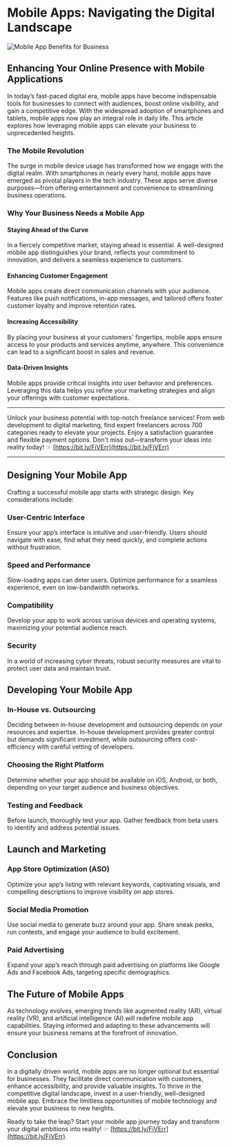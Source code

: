 # Mobile Apps: Navigating the Digital Landscape

![Mobile App Benefits for Business](https://dnanews.com.pk/wp-content/uploads/2023/09/DNA-30-11-900x450.jpg)

## Enhancing Your Online Presence with Mobile Applications

In today’s fast-paced digital era, mobile apps have become indispensable tools for businesses to connect with audiences, boost online visibility, and gain a competitive edge. With the widespread adoption of smartphones and tablets, mobile apps now play an integral role in daily life. This article explores how leveraging mobile apps can elevate your business to unprecedented heights.

### The Mobile Revolution

The surge in mobile device usage has transformed how we engage with the digital realm. With smartphones in nearly every hand, mobile apps have emerged as pivotal players in the tech industry. These apps serve diverse purposes—from offering entertainment and convenience to streamlining business operations.

### Why Your Business Needs a Mobile App

#### Staying Ahead of the Curve

In a fiercely competitive market, staying ahead is essential. A well-designed mobile app distinguishes your brand, reflects your commitment to innovation, and delivers a seamless experience to customers.

#### Enhancing Customer Engagement

Mobile apps create direct communication channels with your audience. Features like push notifications, in-app messages, and tailored offers foster customer loyalty and improve retention rates.

#### Increasing Accessibility

By placing your business at your customers' fingertips, mobile apps ensure access to your products and services anytime, anywhere. This convenience can lead to a significant boost in sales and revenue.

#### Data-Driven Insights

Mobile apps provide critical insights into user behavior and preferences. Leveraging this data helps you refine your marketing strategies and align your offerings with customer expectations.

---

Unlock your business potential with top-notch freelance services! From web development to digital marketing, find expert freelancers across 700 categories ready to elevate your projects. Enjoy a satisfaction guarantee and flexible payment options. Don't miss out—transform your ideas into reality today! ☞ [https://bit.ly/FiVErr](https://bit.ly/FiVErr)

---

## Designing Your Mobile App

Crafting a successful mobile app starts with strategic design. Key considerations include:

### User-Centric Interface

Ensure your app’s interface is intuitive and user-friendly. Users should navigate with ease, find what they need quickly, and complete actions without frustration.

### Speed and Performance

Slow-loading apps can deter users. Optimize performance for a seamless experience, even on low-bandwidth networks.

### Compatibility

Develop your app to work across various devices and operating systems, maximizing your potential audience reach.

### Security

In a world of increasing cyber threats, robust security measures are vital to protect user data and maintain trust.

## Developing Your Mobile App

### In-House vs. Outsourcing

Deciding between in-house development and outsourcing depends on your resources and expertise. In-house development provides greater control but demands significant investment, while outsourcing offers cost-efficiency with careful vetting of developers.

### Choosing the Right Platform

Determine whether your app should be available on iOS, Android, or both, depending on your target audience and business objectives.

### Testing and Feedback

Before launch, thoroughly test your app. Gather feedback from beta users to identify and address potential issues.

## Launch and Marketing

### App Store Optimization (ASO)

Optimize your app’s listing with relevant keywords, captivating visuals, and compelling descriptions to improve visibility on app stores.

### Social Media Promotion

Use social media to generate buzz around your app. Share sneak peeks, run contests, and engage your audience to build excitement.

### Paid Advertising

Expand your app’s reach through paid advertising on platforms like Google Ads and Facebook Ads, targeting specific demographics.

## The Future of Mobile Apps

As technology evolves, emerging trends like augmented reality (AR), virtual reality (VR), and artificial intelligence (AI) will redefine mobile app capabilities. Staying informed and adapting to these advancements will ensure your business remains at the forefront of innovation.

## Conclusion

In a digitally driven world, mobile apps are no longer optional but essential for businesses. They facilitate direct communication with customers, enhance accessibility, and provide valuable insights. To thrive in the competitive digital landscape, invest in a user-friendly, well-designed mobile app. Embrace the limitless opportunities of mobile technology and elevate your business to new heights.

Ready to take the leap? Start your mobile app journey today and transform your digital ambitions into reality! ☞ [https://bit.ly/FiVErr](https://bit.ly/FiVErr)
